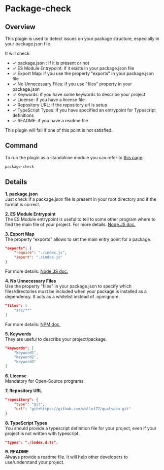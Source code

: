 # Package-check

## Overview

This plugin is used to detect issues on your package structure, especially in your package.json file.

It will check:
- ✓ package.json : if it is present or not
- ✓ ES Module Entrypoint: if it exists in your package.json file
- ✓ Export Map: if you use the property "exports" in your package.json file
- ✓ No Unnecessary Files: if you use "files" property in your package.json
- ✓ Keywords: if you have some keywords to describe your project
- ✓ License: if you have a license file
- ✓ Repository URL: if the repository url is setup
- ✓ TypeScript Types: if you have specified an entrypoint for Typescript definitions
- ✓ README: if you have a readme file

This plugin will fail if one of this point is not satisfied.

## Command
To run the plugin as a standalone module you can refer to [this page](https://www.npmjs.com/package/@skypack/package-check).

```bash
package-check
```

## Details

**1. package.json**  
Just check if a package.json file is present in your root directory and if the format is correct.

**2. ES Module Entrypoint**  
The ES Module entrypoint is useful to tell to some other program where to find the main file of your project.
For more details: [Node.JS doc.](https://nodejs.org/api/packages.html#packages_package_entry_points)


**3. Export Map**  
The property "exports" allows to set the main entry point for a package.
```json
"exports": {
    "require": "./index.js",
    "import": "./index.js"
}
```
For more details: [Node.JS doc.](https://nodejs.org/api/packages.html#packages_main_entry_point_export)

**4. No Unnecessary Files**  
Use the property "files" in your package.json to specify which files/directories must be included when your package is installed as a dependency.
It acts as a whitelist instead of .npmignore.
```json
"files": [
    "src/**"
]
```
For more details: [NPM doc.](https://docs.npmjs.com/cli/v6/configuring-npm/package-json#files)

**5. Keywords**  
They are useful to describe your project/package.
```json
"keywords": [
    "keyword1",
    "keyword2",
    "keyword3"
]
```

**6. License**  
Mandatory for Open-Source programs.

**7. Repository URL**  
```json
"repository": {
    "type": "git",
    "url": "git+https://github.com/wallet77/qualscan.git"
}
```

**8. TypeScript Types**  
You should provide a typescript definition file for your project, even if your project is not written with typescript.
```json
"types": "./index.d.ts",
```

**9. README**  
Always provide a readme file. It will help other developers to use/understand your project.